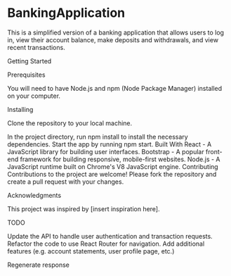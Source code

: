 # BankingApplication

This is a simplified version of a banking application that allows users to log in, view their account balance, make deposits and withdrawals, and view recent transactions.

Getting Started

Prerequisites

You will need to have Node.js and npm (Node Package Manager) installed on your computer.

Installing

Clone the repository to your local machine.

In the project directory, run npm install to install the necessary dependencies.
Start the app by running npm start.
Built With
React - A JavaScript library for building user interfaces.
Bootstrap - A popular front-end framework for building responsive, mobile-first websites.
Node.js - A JavaScript runtime built on Chrome's V8 JavaScript engine.
Contributing
Contributions to the project are welcome! Please fork the repository and create a pull request with your changes.

Acknowledgments

This project was inspired by [insert inspiration here].

TODO


Update the API to handle user authentication and transaction requests.
Refactor the code to use React Router for navigation.
Add additional features (e.g. account statements, user profile page, etc.)





Regenerate response
